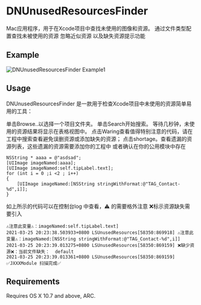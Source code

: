 # DNUnusedResourcesFinder
Mac应用程序，用于在Xcode项目中查找未使用的图像和资源。 通过文件类型配置查找未被使用的资源
忽略近似资源
以及缺失资源提示功能

## Example

![DNUnusedResourcesFinder Example1](https://s31.aconvert.com/convert/p3r68-cdx67/69nb3-8awen.gif)  
## Usage

DNUnusedResourcesFinder 是一款用于检查Xcode项目中未使用的资源简单易用的工具：

单击Browse..以选择一个项目文件夹。
单击Search开始搜索。
等待几秒钟，未使用的资源结果将显示在表格视图中。
点击Waring查看值得特别注意的代码，请在工程中搜索查看避免误删资源或添加缺失的资源；
点击shortage。查看遗漏的资源列表，这些遗漏的资源需要添加你的工程中 或者确认在你的公用模块中存在
```
NSString * aaaa = @"asdsad";
[UIImage imageNamed:aaaa];
[UIImage imageNamed:self.tipLabel.text];
for (int i = 0 ;i <2 ; i++)
{
    [UIImage imageNamed:[NSString stringWithFormat:@"TAG_Contact-%d",i]];
}
```
如上所示的代码可以在控制台log 中查看，⚠️ 的需要格外注意 ❌标示资源缺失需要引入
```
⚠️注意此变量⚠️：imageNamed:self.tipLabel.text] 
2021-03-25 20:23:38.503933+0800 LSUnusedResources[58350:869918] ⚠️注意此变量⚠️：imageNamed:[NSString stringWithFormat:@"TAG_Contact-%d",i]] 
2021-03-25 20:23:39.013275+0800 LSUnusedResources[58350:869159] ❌缺少资源❌：当前文件缺失：  default 
2021-03-25 20:23:39.013361+0800 LSUnusedResources[58350:869159] 
✅JXXXModule 扫描完成✅
```
## Requirements

Requires OS X 10.7 and above, ARC.

